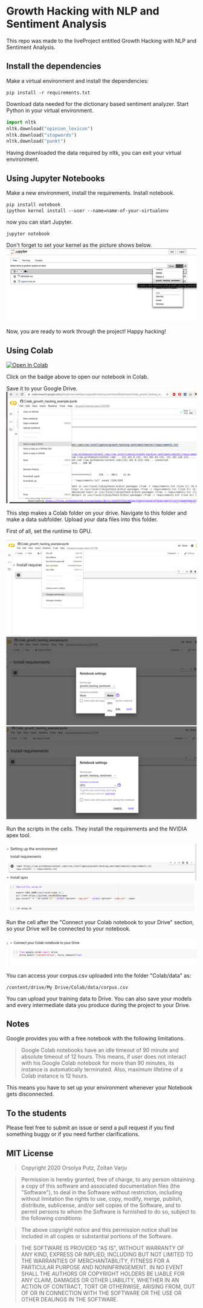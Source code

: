 # Growth Hacking with NLP and Sentiment Analysis
This repo was made to the liveProject entitled Growth Hacking with NLP and
 Sentiment Analysis.
 

## Install the dependencies
Make a virtual environment and install the dependencies:
```shell script
pip install -r requirements.txt
```
Download data needed for the dictionary based sentiment analyzer.
Start Python in your virtual environment.
```Python
import nltk
nltk.download("opinion_lexicon")
nltk.download("stopwords")
nltk.download("punkt")
```
Having downloaded the data required by nltk, you can exit
your virtual environment.

## Using Jupyter Notebooks
Make a new environment, install the requirements.
Install notebook.
```shell script
pip install notebook
ipython kernel install --user --name=name-of-your-virtualenv
```
now you can start Jupyter.
```shell script
jupyter notebook
```
Don't forget to set your kernel as the picture shows
below.
![A picture showing how to set your kernel in Jupyter Notebook](imgs/notebook.png "How to kernel")

Now, you are ready to work through the project! Happy hacking!

## Using Colab
[![Open In Colab](https://colab.research.google.com/assets/colab-badge.svg)](https://colab.research.google.com/github/crow-intelligence/growth-hacking-sentiment/blob/master/Colab_growth_hacking_example.ipynb)

Click on the badge above to open our notebook in Colab.

Save it to your Google Drive. 
![Save2drive](imgs/save2drive.png "How to save")

This step makes a Colab folder on your drive. Navigate
to this folder and make a data subfolder. Upload your
data files into this folder. 

First of all, set the runtime to GPU.

![Colab01](imgs/colab01.png "How to set up GPU")
![Colab02](imgs/colab02.png "How to set up GPU 2")
![Colab03](imgs/colab03.png "How to set up GPU3")

Run the scripts in the cells. They install the requirements
and the NVIDIA apex tool.

![install](imgs/install.png "How to install")

Run the cell after the "Connect your Colab notebook to your Drive"
section, so your Drive will be connected to your notebook.

![Drive](imgs/connect.png "How to connect")

You can access your corpus.csv uploaded into the folder
 "Colab/data" as:
 ```shell script
/content/drive/My Drive/Colab/data/corpus.csv
```

You can upload your training data to Drive. You
can also save your models and every intermediate data you
produce during the project to your Drive.

## Notes

Google provides you with a free notebook with the following
limitations.
>Google Colab notebooks have an idle timeout of 90 minute
> and absolute timeout of 12 hours. This means, if user does
>not interact with his Google Colab notebook for more than
>90 minutes, its instance is automatically terminated. Also,
>maximum lifetime of a Colab instance is 12 hours.

This means you have to set up your environment whenever
your Notebook gets disconnected.

## To the students

Please feel free to submit an issue or send a pull request
if you find something buggy or if you need further clarifications.

## MIT License
> Copyright 2020 Orsolya Putz, Zoltan Varju

> Permission is hereby granted, free of charge, to any person obtaining a
 copy of this software and associated documentation files (the "Software"), to deal in the Software without restriction, including without limitation the rights to use, copy, modify, merge, publish, distribute, sublicense, and/or sell copies of the Software, and to permit persons to whom the Software is furnished to do so, subject to the following conditions:

> The above copyright notice and this permission notice shall be included in
 all copies or substantial portions of the Software.

> THE SOFTWARE IS PROVIDED "AS IS", WITHOUT WARRANTY OF ANY KIND, EXPRESS OR
 IMPLIED, INCLUDING BUT NOT LIMITED TO THE WARRANTIES OF MERCHANTABILITY, FITNESS FOR A PARTICULAR PURPOSE AND NONINFRINGEMENT. IN NO EVENT SHALL THE AUTHORS OR COPYRIGHT HOLDERS BE LIABLE FOR ANY CLAIM, DAMAGES OR OTHER LIABILITY, WHETHER IN AN ACTION OF CONTRACT, TORT OR OTHERWISE, ARISING FROM, OUT OF OR IN CONNECTION WITH THE SOFTWARE OR THE USE OR OTHER DEALINGS IN THE SOFTWARE.

